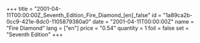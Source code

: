+++
title = "2001-04-11T00:00:00Z_Seventh_Edition_Fire_Diamond_[en]_false"
id = "1a89ca2b-0cc9-421e-8dc0-1105879380a0"
date = "2001-04-11T00:00:00Z"
name = "Fire Diamond"
lang = ["en"]
price = "0.54"
quantity = 1
foil = false
set = "Seventh Edition"
+++
